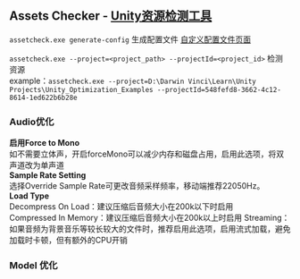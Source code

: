 ## Assets Checker - [Unity资源检测工具](https://upr.unity.cn/instructions/assetchecker)
`assetcheck.exe generate-config` 生成配置文件 [自定义配置文件页面](https://upr.unity.cn/asset-check-config)  
  
`assetcheck.exe --project=<project_path> --projectId=<project_id>` 检测资源  
example：`assetcheck.exe --project=D:\Darwin Vinci\Learn\Unity Projects\Unity_Optimization_Examples --projectId=548fefd8-3662-4c12-8614-1ed622b6b28e`  
  
### Audio优化
**启用Force to Mono**  
如不需要立体声，开启forceMono可以减少内存和磁盘占用，启用此选项，将双声道改为单声道  
**Sample Rate Setting**  
选择Override Sample Rate可更改音频采样频率，移动端推荐22050Hz。  
**Load Type**  
Decompress On Load：建议压缩后音频大小在200k以下时启用  
Compressed In Memory：建议压缩后音频大小在200k以上时启用
Streaming：如果音频为背景音乐等较长较大的文件时，推荐启用此选项，启用流式加载，避免加载时卡顿，但有额外的CPU开销

### Model 优化
